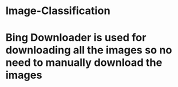 # Image-Classification

# Bing Downloader is used for downloading all the images so no need to manually download the images
